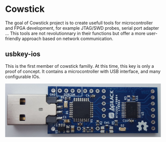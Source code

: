 # Cowstick

The goal of Cowstick project is to create usefull tools for microcontroller
and FPGA development, for example JTAG/SWD probes, serial port adapter ...
This tools are not revolutionnary in their functions but offer a more
user-friendly approach based on network communication.

## usbkey-ios

This is the first member of cowstick familly. At this time, this key is only
a proof of concept. It contains a microcontroller with USB interface, and
many configurable IOs.

![Picture of cowstick usbkey](https://raw.githubusercontent.com/Agilack/cowstick/master/usbkey-ios/hardware/doc/pics/top-components.jpg)
